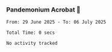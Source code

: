 ### Pandemonium Acrobat 🤸

<!--START_SECTION:waka-->

```all_time
From: 29 June 2025 - To: 06 July 2025

Total Time: 0 secs

No activity tracked
```

<!--END_SECTION:waka-->
